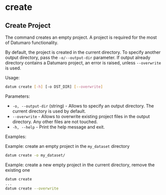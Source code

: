 create
======

## Create Project

The command creates an empty project. A project is required for the most of
Datumaro functionality.

By default, the project is created in the current directory. To specify
another output directory, pass the `-o/--output-dir` parameter. If output
already directory contains a Datumaro project, an error is raised, unless
`--overwrite` is used.

Usage:

``` bash
datum create [-h] [-o DST_DIR] [--overwrite]
```

Parameters:
- `-o, --output-dir` (string) - Allows to specify an output directory.
  The current directory is used by default.
- `--overwrite` - Allows to overwrite existing project files in the output
  directory. Any other files are not touched.
- `-h, --help` - Print the help message and exit.

Examples:

Example: create an empty project in the `my_dataset` directory

``` bash
datum create -o my_dataset/
```

Example: create a new empty project in the current directory, remove the
existing one

``` bash
datum create
...
datum create --overwrite
```
